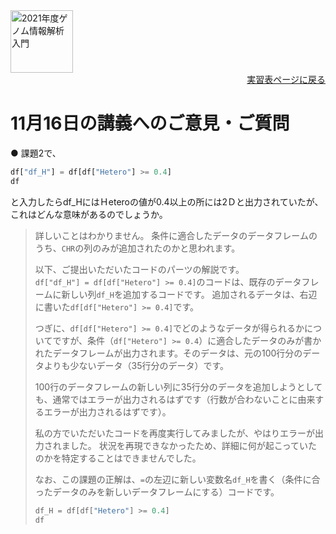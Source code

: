 <img src="https://lh3.googleusercontent.com/pw/AM-JKLVhTn_UySwMdfMwXvoq8l3VN7IkrY9cwtH2YJVMxAlMznUBWC9IpFtgPRIyfAXru4oykkYD-1WjWi0Ao5XgkB9JICvzDBcfn0L_5X2_KOOppsURK5DfSifCC-s7Vx5oQrBUn_BNWn_hfAPdhlVbKQGE=w1097-h235-no?authuser=0" alt="2021年度ゲノム情報解析入門" height="100px" align="middle">

<div align="right"><a href="https://github.com/CropEvol/lecture#section2">実習表ページに戻る</a></div>

# 11月16日の講義へのご意見・ご質問

● 課題2で、

```python
df["df_H"] = df[df["Hetero"] >= 0.4]
df
```

と入力したらdf_HにはＨeteroの値が0.4以上の所には2Ｄと出力されていたが、これはどんな意味があるのでしょうか。

> 詳しいことはわかりません。
> 条件に適合したデータのデータフレームのうち、`CHR`の列のみが追加されたのかと思われます。
> 
> 以下、ご提出いただいたコードのパーツの解説です。
> `df["df_H"] = df[df["Hetero"] >= 0.4]`のコードは、既存のデータフレームに新しい列`df_H`を追加するコードです。
> 追加されるデータは、右辺に書いた`df[df["Hetero"] >= 0.4]`です。
> 
> つぎに、`df[df["Hetero"] >= 0.4]`でどのようなデータが得られるかについてですが、条件（`df["Hetero"] >= 0.4`）に適合したデータのみが書かれたデータフレームが出力されます。そのデータは、元の100行分のデータよりも少ないデータ（35行分のデータ）です。
> 
> 100行のデータフレームの新しい列に35行分のデータを追加しようとしても、通常ではエラーが出力されるはずです（行数が合わないことに由来するエラーが出力されるはずです）。
> 
> 私の方でいただいたコードを再度実行してみましたが、やはりエラーが出力されました。
> 状況を再現できなかったため、詳細に何が起こっていたのかを特定することはできませんでした。
> 
> なお、この課題の正解は、`=`の左辺に新しい変数名`df_H`を書く（条件に合ったデータのみを新しいデータフレームにする）コードです。
> ```python
> df_H = df[df["Hetero"] >= 0.4]
> df
> ```
